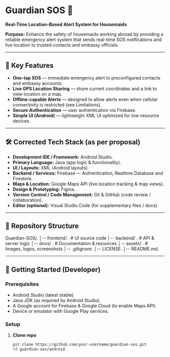 # Guardian SOS 🚨
**Real-Time Location-Based Alert System for Housemaids**

**Purpose:** Enhance the safety of housemaids working abroad by providing a reliable emergency alert system that sends real-time SOS notifications and live location to trusted contacts and embassy officials.  

---

## 🌟 Key Features
- **One-tap SOS** — immediate emergency alert to preconfigured contacts and embassy accounts.  
- **Live GPS Location Sharing** — share current coordinates and a link to view location on a map.  
- **Offline-capable Alerts** — designed to allow alerts even when cellular connectivity is restricted (see Limitations).  
- **Secure Authentication** — user authentication via Firebase.  
- **Simple UI (Android)** — lightweight XML UI optimized for low-resource devices.    

---

## 🛠️ Corrected Tech Stack (as per proposal)
- **Development IDE / Framework:** Android Studio.  
- **Primary Language:** Java (app logic & functionality).  
- **UI / Layouts:** XML (Android layouts).  
- **Backend / Services:** Firebase — Authentication, Realtime Database and Firestore.  
- **Maps & Location:** Google Maps API (live location tracking & map views).  
- **Design & Prototyping:** Figma.  
- **Version Control / Code Management:** Git & GitHub (code review / collaboration).  
- **Editor (optional):** Visual Studio Code (for supplementary files / docs).  

---

## 📂 Repository Structure

Guardian-SOS/.
│-- frontend/ .       # UI source code
│-- backend/ .        # API & server logic
│-- docs/  .          # Documentation & resources
│-- assets/ .         # Images, logos, screenshots
│-- .gitignore.
│-- LICENSE.
│-- README.md.


---

## 🚀 Getting Started (Developer)
### Prerequisites
- Android Studio (latest stable).  
- Java JDK (as required by Android Studio).  
- A Google account for Firebase & Google Cloud (to enable Maps API).  
- Device or emulator with Google Play services.

### Setup
1. **Clone repo**
   ```bash
   git clone https://github.com/your-username/guardian-sos.git
   cd guardian-sos/android


